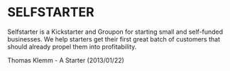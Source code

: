 # SELFSTARTER

Selfstarter is a Kickstarter and Groupon for starting small and self-funded businesses. We help starters get their first great batch of customers that should already propel them into profitability.

Thomas Klemm - A Starter (2013/01/22)
